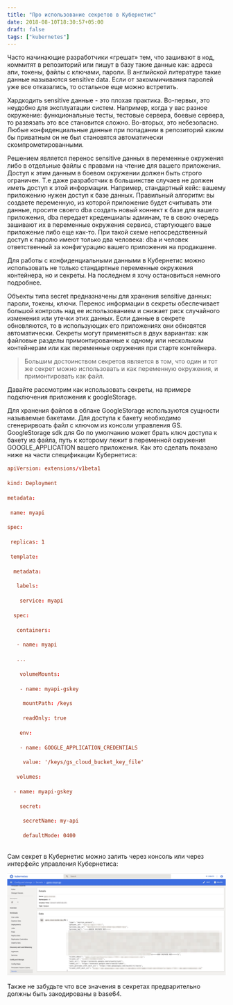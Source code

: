 ```yaml
---
title: "Про использование секретов в Кубернетис"
date: 2018-08-10T18:30:57+05:00
draft: false
tags: ["kubernetes"]
---
```


Часто начинающие разработчики «грешат» тем, что зашивают в код, коммитят в репозиторий или пишут в базу такие данные как: адреса апи, токены, файлы с ключами, пароли. В английской литературе такие данные называются sensitive data. Если от закоммичивания паролей уже все отказались, то остальное еще можно встретить.

Хардкодить sensitive данные - это плохая практика. Во-первых, это неудобно для эксплуатации систем. Например, когда у вас разное окружение: функциональные тесты, тестовые сервера, боевые сервера, то развязать это все становится сложно. Во-вторых, это небезопасно. Любые конфиденциальные данные при попадании в репозиторий каким бы приватным он не был становятся автоматически скомпрометированными.

Решением является перенос sensitive данных в переменные окружения либо в отдельные файлы с правами на чтение для вашего приложения. Доступ к этим данным в боевом окружении должен быть строго ограничен. Т.е даже разработчик в большинстве случаев не должен иметь доступ к этой информации. Например, стандартный кейс: вашему приложению нужен доступ к базе данных. Правильный алгоритм: вы создаете переменную, из которой приложение будет считывать эти данные, просите своего dba создать новый коннект к базе для вашего приложения, dba передает креденшиалы админам, те в свою очередь зашивают их в переменные окружения сервиса, стартующего ваше приложение либо еще как-то. При такой схеме непосредственный доступ к паролю имеют только два человека: dba и человек ответственный за конфигурацию вашего приложения на продакшене.

Для работы с конфиденциальными данными в Кубернетис можно использовать не только стандартные переменные окружения контейнера, но и секреты. На последнем я хочу остановиться немного подробнее. 

Объекты типа secret предназначены для хранения sensitive данных: пароли, токены, ключи. Перенос информации в секреты обеспечивает большой контроль над ее использованием и снижает риск случайного изменения или утечки этих данных. Если данные в секрете обновляются, то в использующих его приложениях они обновятся автоматически. Секреты могут применяться в двух вариантах: как файловые разделы примонтированные к одному или нескольким контейнерам или как переменные окружения при старте контейнера.

>  Большим достоинством секретов является в том, что один и тот же секрет можно использовать и как переменную окружения, и примонтировать как файл.

Давайте рассмотрим как использовать секреты, на примере подключения приложения к googleStorage. 

Для хранения файлов в облаке GoogleStorage используются сущности называемые бакетами. Для доступа к бакету необходимо сгенерирвоать файл с ключом из консоли управления GS. GoogleStorage sdk для Go по умолчанию может брать ключ доступа к бакету из файла, путь к которому лежит в переменной окружения GOOGLE_APPLICATION вашего приложения. Как это сделать показано ниже на части спецификации Кубернетиса:

```toml
apiVersion: extensions/v1beta1

kind: Deployment

metadata:

 name: myapi

spec:

 replicas: 1

 template:

  metadata:

   labels:

    service: myapi

  spec:

   containers:

   - name: myapi

   ...

    volumeMounts:

    - name: myapi-gskey

     mountPath: /keys

     readOnly: true

    env:

    - name: GOOGLE_APPLICATION_CREDENTIALS

     value: '/keys/gs_cloud_bucket_key_file'

   volumes:

  - name: myapi-gskey

    secret:

     secretName: my-api

     defaultMode: 0400
     
```

Сам секрет в Кубернетис можно залить через консоль или через интерфейс управления Кубернетиса:


<span style="display:block;text-align:center">![Управление секретами в Кубернетис](/static/kuber.jpg)</span>


Также не забудьте что все значения в секретах предварительно должны быть закодированы в base64.

